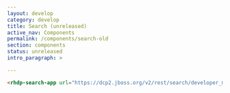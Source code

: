 ```yaml
---
layout: develop
category: develop
title: Search (unreleased)
active_nav: Components
permalink: /components/search-old
section: components
status: unreleased
intro_paragraph: >

---
```


<!-- scripts: ["@patternfly/pfelement/pfelement.umd","@patternfly/pfe-datetime/pfe-datetime.umd","@rhd/rhdp-search/rhdp-search"] -->

```html
<rhdp-search-app url="https://dcp2.jboss.org/v2/rest/search/developer_materials"></rhdp-search-app>
```

